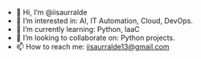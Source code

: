 - 👋 Hi, I’m @iisaurralde
- 👀 I’m interested in: AI, IT Automation, Cloud, DevOps.
- 🌱 I’m currently learning: Python, IaaC
- 💞️ I’m looking to collaborate on: Python projects.
- 📫 How to reach me: iisaurralde13@gmail.com


<!---
iisaurralde/iisaurralde is a ✨ special ✨ repository because its `README.md` (this file) appears on your GitHub profile.
You can click the Preview link to take a look at your changes.
--->
